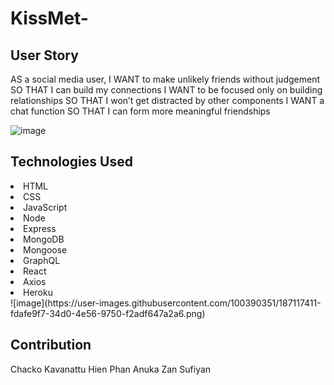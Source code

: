 # KissMet-

## User Story
AS a social media user, 
I WANT to make unlikely friends without judgement
SO THAT I can build my connections 
I WANT to be focused only on building relationships SO THAT I won’t get distracted by other components 
I WANT a chat function SO THAT I can form more meaningful friendships

![image](https://user-images.githubusercontent.com/100390351/187115770-ad63353b-d157-4ec2-a5c8-734d4178e3e4.png)

## Technologies Used
<li>
HTML  
</li>
<li>
CSS
</li>
<li>
JavaScript
</li>
<li>
Node 
</li>
<li>
Express
</li>
<li>
MongoDB 
</li>
<li>
Mongoose
</li>
<li>
GraphQL
</li>
<li>
React
</li>
<li>
Axios
</li>
<li>
Heroku
</li>
![image](https://user-images.githubusercontent.com/100390351/187117411-fdafe9f7-34d0-4e56-9750-f2adf647a2a6.png)

## Contribution
Chacko Kavanattu
Hien Phan
Anuka Zan
Sufiyan


